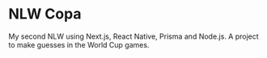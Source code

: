 # NLW Copa

My second NLW using Next.js, React Native, Prisma and Node.js.
A project to make guesses in the World Cup games.
